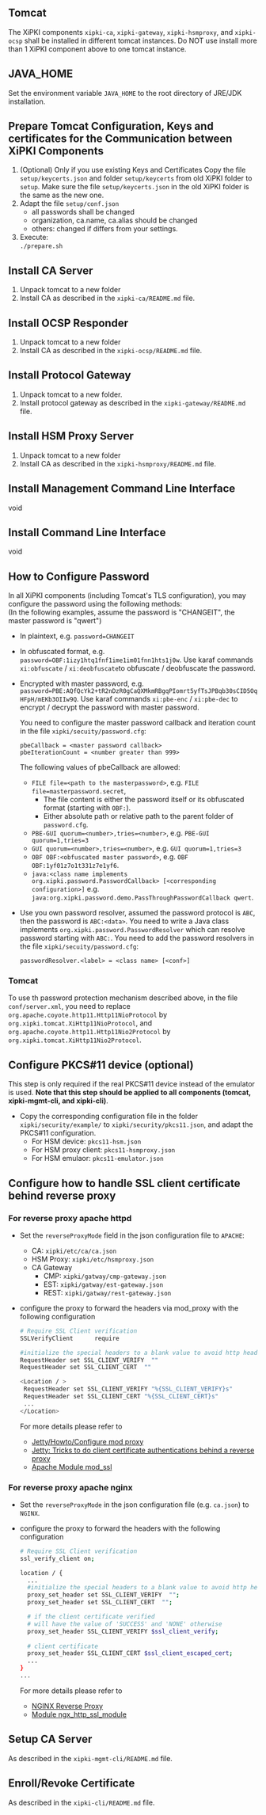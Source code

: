 ## Tomcat
The XiPKI components `xipki-ca`, `xipki-gateway`, `xipki-hsmproxy`, and `xipki-ocsp` shall be 
installed in different tomcat instances. Do NOT use install more than 1 XiPKI component above
to one tomcat instance.

## JAVA_HOME
Set the environment variable `JAVA_HOME` to the root directory of JRE/JDK installation.

## Prepare Tomcat Configuration, Keys and certificates for the Communication between XiPKI Components
1. (Optional) Only if you use existing Keys and Certificates
   Copy the file `setup/keycerts.json` and folder `setup/keycerts` from old XiPKI folder to `setup`.
   Make sure the file `setup/keycerts.json` in the old XiPKI folder is the same as the new one.
2. Adapt the file `setup/conf.json`
   - all passwords shall be changed
   - organization, ca.name, ca.alias should be changed
   - others: changed if differs from your settings.
3. Execute:  
    `./prepare.sh`

## Install CA Server

1. Unpack tomcat to a new folder
2. Install CA as described in the `xipki-ca/README.md` file.

## Install OCSP Responder

1. Unpack tomcat to a new folder
2. Install CA as described in the `xipki-ocsp/README.md` file.

## Install Protocol Gateway

1. Unpack tomcat to a new folder.
2. Install protocol gateway as described in the `xipki-gateway/README.md` file.

## Install HSM Proxy Server

1. Unpack tomcat to a new folder
2. Install CA as described in the `xipki-hsmproxy/README.md` file.

## Install Management Command Line Interface
void

## Install Command Line Interface
void

## How to Configure Password
In all XiPKI components (including Tomcat's TLS configuration), you may configure the password
using the following methods:  
(In the following examples, assume the password is "CHANGEIT", the master password is "qwert")

- In plaintext, e.g. `password=CHANGEIT`

- In obfuscated format, e.g. `password=OBF:1izy1htq1fnf1ime1im01fnn1hts1j0w`.
  Use karaf commands `xi:obfuscate` / `xi:deobfuscate`to obfuscate / deobfuscate the password.

- Encrypted with master password, e.g. `password=PBE:AQfQcYk2+tR2nDzR0gCaQXMkmRBgqPIomrt5yfTsJPBqb30sCID5OqHFpH/mEKb3OIIw9Q`.
  Use karaf commands `xi:pbe-enc` / `xi:pbe-dec` to encrypt / decrypt the password with master password.

  You need to configure the master password callback and iteration count in the file `xipki/secuity/password.cfg`:
   ```
   pbeCallback = <master password callback>
   pbeIterationCount = <number greater than 999>
   ```
  The following values of pbeCallback are allowed:
    - `FILE file=<path to the masterpassword>`, e.g. `FILE file=masterpassword.secret`,
        - The file content is either the password itself or its obfuscated format (starting with `OBF:`).
        - Either absolute path or relative path to the parent folder of `password.cfg`.
    - `PBE-GUI quorum=<number>,tries=<number>`, e.g. `PBE-GUI quorum=1,tries=3`
    - `GUI quorum=<number>,tries=<number>`, e.g. `GUI quorum=1,tries=3`
    - `OBF OBF:<obfuscated master password>`, e.g. `OBF OBF:1yf01z7o1t331z7e1yf6`.
    - `java:<class name implements org.xipki.password.PasswordCallback> [<corresponding configuration>]`
      e.g. `java:org.xipki.password.demo.PassThroughPasswordCallback qwert`.

- Use you own password resolver, assumed the password protocol is `ABC`, then the password is
  `ABC:<data>`. You need to write a Java class implements `org.xipki.password.PasswordResolver` which
  can resolve password starting with `ABC:`.
  You need to add the password resolvers in the file `xipki/secuity/password.cfg`:
   ```
  passwordResolver.<label> = <class name> [<conf>]
   ```

### Tomcat
To use th password protection mechanism described above, in the file `conf/server.xml`, you need to replace
`org.apache.coyote.http11.Http11NioProtocol` by `org.xipki.tomcat.XiHttp11NioProtocol`,
and `org.apache.coyote.http11.Http11Nio2Protocol` by `org.xipki.tomcat.XiHttp11Nio2Protocol`.

## Configure PKCS#11 device (optional)

This step is only required if the real PKCS#11 device instead of the emulator
is used. **Note that this step should be applied to all components (tomcat, xipki-mgmt-cli, and xipki-cli)**.

* Copy the corresponding configuration file in the folder `xipki/security/example/` to `xipki/security/pkcs11.json`,
  and adapt the PKCS#11 configuration.
    - For HSM device: `pkcs11-hsm.json`
    - For HSM proxy client: `pkcs11-hsmproxy.json`
    - For HSM emulaor: `pkcs11-emulator.json`

## Configure how to handle SSL client certificate behind reverse proxy

### For reverse proxy apache httpd

* Set the `reverseProxyMode` field in the json configuration file to `APACHE`:
    - CA: `xipki/etc/ca/ca.json`
    - HSM Proxy: `xipki/etc/hsmproxy.json`
    - CA Gateway
        - CMP: `xipki/gatway/cmp-gateway.json`
        - EST: `xipki/gatway/est-gateway.json`
        - REST: `xipki/gatway/rest-gateway.json`

* configure the proxy to forward the headers via mod_proxy with the following
  configuration

   ```sh
   # Require SSL Client verification
   SSLVerifyClient		require

   #initialize the special headers to a blank value to avoid http header forgeries 
   RequestHeader set SSL_CLIENT_VERIFY  "" 
   RequestHeader set SSL_CLIENT_CERT  "" 
   
   <Location / >
    RequestHeader set SSL_CLIENT_VERIFY "%{SSL_CLIENT_VERIFY}s"
    RequestHeader set SSL_CLIENT_CERT "%{SSL_CLIENT_CERT}s"
    ...
   </Location>
   ```

  For more details please refer to
    * [Jetty/Howto/Configure mod proxy](https://wiki.eclipse.org/Jetty/Howto/Configure_mod_proxy)
    * [Jetty: Tricks to do client certificate authentications behind a reverse proxy](http://www.zeitoun.net/articles/client-certificate-x509-authentication-behind-reverse-proxy/start)
    * [Apache Module mod_ssl](http://httpd.apache.org/docs/2.2/mod/mod_ssl.html#envvars)

### For reverse proxy apache nginx

* Set the `reverseProxyMode` in the json configuration file (e.g. `ca.json`) to `NGINX`.

* configure the proxy to forward the headers with the following
  configuration

   ```sh
   # Require SSL Client verification
   ssl_verify_client on;

   location / {
     ...
     #initialize the special headers to a blank value to avoid http header forgeries 
     proxy_set_header set SSL_CLIENT_VERIFY  "";
     proxy_set_header set SSL_CLIENT_CERT  "";

     # if the client certificate verified 
     # will have the value of 'SUCCESS' and 'NONE' otherwise
     proxy_set_header SSL_CLIENT_VERIFY $ssl_client_verify;
    
     # client certificate
     proxy_set_header SSL_CLIENT_CERT $ssl_client_escaped_cert;
     ...
   }
   ...
  ```

  For more details please refer to
    * [NGINX Reverse Proxy](https://docs.nginx.com/nginx/admin-guide/web-server/reverse-proxy/)
    * [Module ngx_http_ssl_module](http://nginx.org/en/docs/http/ngx_http_ssl_module.html)

## Setup CA Server

As described in the `xipki-mgmt-cli/README.md` file.

## Enroll/Revoke Certificate

As described in the `xipki-cli/README.md` file.
